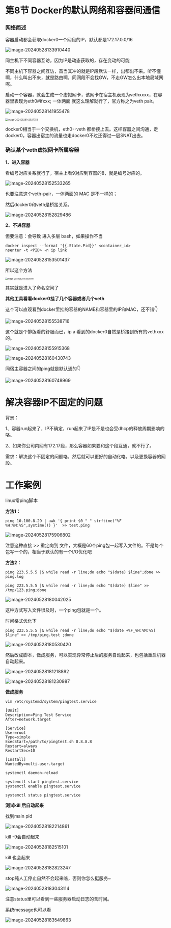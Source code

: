 # 第8节 Docker的默认网络和容器间通信



### 网络简述

容器启动都会获取docker0一个网段的IP，默认都是172.17.0.0/16

![image-20240528133910440](8-Docker的默认网络和容器间通信.assets/image-20240528133910440.png)



同主机下不同容器互访，因为IP是动态获取的，存在变动的可能

不同主机下容器之间互访，首当其冲的就是IP段默认一样，出都出不来。听不懂啊，什么叫出不来，就是路由啊，同网段不会找GW，不走GW怎么出本地局域网呢。



启动一个容器，就会生成一个虚拟网卡，该网卡在宿主机表现为vethxxxx，在容器里表现为eth0#ifxxx;  一体两面 就这么理解就行了，官方称之为veth pair。

![image-20240528141955478](8-Docker的默认网络和容器间通信.assets/image-20240528141955478.png)



<img src="8-Docker的默认网络和容器间通信.assets/image-20240528142927753.png" alt="image-20240528142927753" style="zoom:50%;" />



docker0相当于一个交换机，eth0--veth   都桥接上去。这样容器之间沟通，走docker0，容器出宿主的流量也走docker0不过还得过一层SNAT出去。





### 确认某个veth虚拟网卡所属容器

**1、进入容器**

看编号对应关系就行了，宿主上看9对应到容器的8，就是编号对应的。

![image-20240528152533265](8-Docker的默认网络和容器间通信.assets/image-20240528152533265.png)

也要注意这个veth-pair，一体两面的 MAC 是不一样的；

然后docker0和veth是桥接关系。

![image-20240528152829486](8-Docker的默认网络和容器间通信.assets/image-20240528152829486.png)





**2、不进容器**

但要注意：会导致 进入多层 bash，如果操作不当

```shell
docker inspect --format '{{.State.Pid}}' <container_id>
nsenter -t <PID> -n ip link
```

![image-20240528153501437](8-Docker的默认网络和容器间通信.assets/image-20240528153501437.png)

所以这个方法

<img src="8-Docker的默认网络和容器间通信.assets/image-20240528153536947.png" alt="image-20240528153536947" style="zoom: 44%;" />

其实就是进入了命名空间了



**其他工具看看docker0挂了几个容器或者几个veth**



这个可以直观看到docker里挂的容器的NAME和容器里的IP和MAC，还不错👇

![image-20240528155538716](8-Docker的默认网络和容器间通信.assets/image-20240528155538716.png)



这个就是个排版看的舒服而已，ip a 看到的docker0自然是桥接到所有的vethxxx的。

![image-20240528155915368](8-Docker的默认网络和容器间通信.assets/image-20240528155915368.png)



![image-20240528160430743](8-Docker的默认网络和容器间通信.assets/image-20240528160430743.png)





同宿主容器之间的ping就是默认通的👇

![image-20240528160748969](8-Docker的默认网络和容器间通信.assets/image-20240528160748969.png)



# 解决容器IP不固定的问题

背景：

1、容器run起来了，IP不确定，run起来了IP是不是也会受dhcp的释放周期影响的咯。

2、如果你公司内网有172.17段，那么容器如果要和这个段互通，就不行了。



需求：解决这个不固定的问题咯，然后就可以更好的自动化咯。以及更换容器的网段。















# 工作案例

linux常ping脚本



**方法1：**

```shell
ping 10.100.8.29 | awk '{ print $0 " " strftime("%F %H:%M:%S",systime()) }'  >> test.ping
```

![image-20240528175906802](8-Docker的默认网络和容器间通信.assets/image-20240528175906802.png)

注意这种直接 >> 重定向到 文件，大概是60个ping包一起写入文件的。不是每个包写一个的，相当于默认的有一个I/O优化吧



**方法2：**

```shell
ping 223.5.5.5 |& while read -r line;do echo "$(date) $line";done >> ping.log

ping 223.5.5.5 |& while read -r line;do echo "$(date) $line" >> /tmp/123.ping;done
```

![image-20240528180042025](8-Docker的默认网络和容器间通信.assets/image-20240528180042025.png)

这种方式写入文件很及时，一个ping包就是一个。

时间格式优化下

```
ping 223.5.5.5 |& while read -r line;do echo "$(date +%F_%H:%M:%S) $line" >> /tmp/ping.test ;done
```

![image-20240528180530420](8-Docker的默认网络和容器间通信.assets/image-20240528180530420.png)





然后改成脚本，做成服务，可以实现异常停止后的服务自动起来，也包括重启机器自动起来。

![image-20240528181218892](8-Docker的默认网络和容器间通信.assets/image-20240528181218892.png)



![image-20240528181230987](8-Docker的默认网络和容器间通信.assets/image-20240528181230987.png)



**做成服务**



```shell
vim /etc/systemd/system/pingtest.service
```



```shell
[Unit]
Description=Ping Test Service
After=network.target

[Service]
User=root
Type=simple
ExecStart=/path/to/pingtest.sh 8.8.8.8
Restart=always
RestartSec=10

[Install]
WantedBy=multi-user.target
```



```shell
systemctl daemon-reload
```



```shell
systemctl start pingtest.service
systemctl enable pingtest.service
```



```shell
systemctl status pingtest.service
```



**测试kill 后自动起来**

找到main pid

![image-20240528182214861](8-Docker的默认网络和容器间通信.assets/image-20240528182214861.png)



kill -9会自动起来

![image-20240528182515101](8-Docker的默认网络和容器间通信.assets/image-20240528182515101.png)



kill 也会起来

![image-20240528182823247](8-Docker的默认网络和容器间通信.assets/image-20240528182823247.png)



stop纯人工停止自然不会起来咯，否则你怎么挺服务~

![image-20240528183043114](8-Docker的默认网络和容器间通信.assets/image-20240528183043114.png)

注意status里可以看到一些服务器启动日志的含时间。



系统message也可以看

![image-20240528183549863](8-Docker的默认网络和容器间通信.assets/image-20240528183549863.png)



